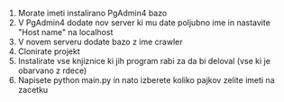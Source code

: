 1. Morate imeti instalirano PgAdmin4 bazo
2. V PgAdmin4 dodate nov server ki mu date poljubno ime in nastavite "Host name" na localhost
3. V novem serveru dodate bazo z ime crawler
4. Clonirate projekt 
5. Instalirate vse knjiznice ki jih program rabi za da bi deloval (vse ki je obarvano z rdece)
6. Napisete python main.py in nato izberete koliko pajkov zelite imeti na zacetku 
